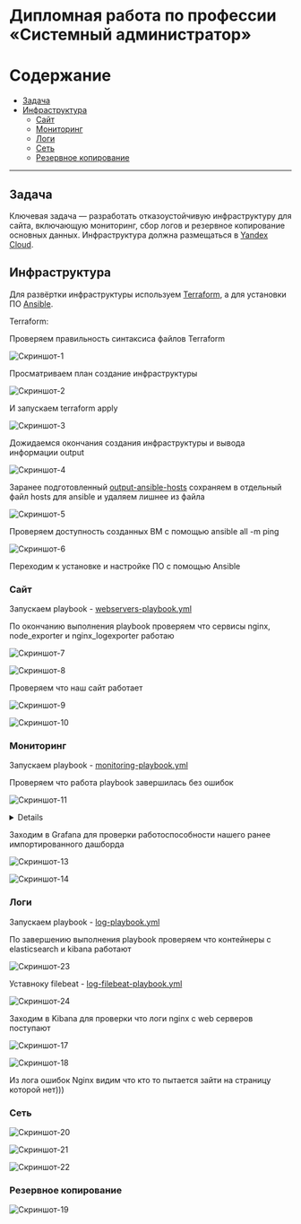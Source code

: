 
#  Дипломная работа по профессии «Системный администратор»

Содержание
==========
* [Задача](#Задача)
* [Инфраструктура](#Инфраструктура)
    * [Сайт](#Сайт)
    * [Мониторинг](#Мониторинг)
    * [Логи](#Логи)
    * [Сеть](#Сеть)
    * [Резервное копирование](#Резервное-копирование)

---------
## Задача
Ключевая задача — разработать отказоустойчивую инфраструктуру для сайта, включающую мониторинг, сбор логов и резервное копирование основных данных. Инфраструктура должна размещаться в [Yandex Cloud](https://cloud.yandex.com/).


## Инфраструктура
Для развёртки инфраструктуры используем [Terraform](https://github.com/alex31bel/sys-diplom/tree/main/terraform), а для установки ПО [Ansible](https://github.com/alex31bel/sys-diplom/tree/main/ansible).

Terraform:

Проверяем правильность синтаксиса файлов Terraform

![Скриншот-1](https://github.com/alex31bel/sys-diplom/blob/main/img/sys-diplom1.PNG) 

Просматриваем план создание инфраструктуры

![Скриншот-2](https://github.com/alex31bel/sys-diplom/blob/main/img/sys-diplom2.PNG)

И запускаем terraform apply

![Скриншот-3](https://github.com/alex31bel/sys-diplom/blob/main/img/sys-diplom3.PNG)

Дожидаемся окончания создания инфраструктуры и вывода информации output

![Скриншот-4](https://github.com/alex31bel/sys-diplom/blob/main/img/sys-diplom4.PNG)

Заранее подготовленный [output-ansible-hosts](https://github.com/alex31bel/sys-diplom/blob/main/terraform/output.tf) сохраняем в отдельный файл hosts для ansible и удаляем лишнее из файла

![Скриншот-5](https://github.com/alex31bel/sys-diplom/blob/main/img/sys-diplom5.PNG)

Проверяем доступность созданных ВМ с помощью ansible all -m ping

![Скриншот-6](https://github.com/alex31bel/sys-diplom/blob/main/img/sys-diplom6.PNG)

Переходим к установке и настройке ПО с помощью Ansible

### Сайт
Запускаем playbook - [webservers-playbook.yml](https://github.com/alex31bel/sys-diplom/blob/main/ansible/webservers-playbook.yml)

По окончанию выполнения playbook проверяем что сервисы nginx, node_exporter и nginx_logexporter работаю

![Скриншот-7](https://github.com/alex31bel/sys-diplom/blob/main/img/sys-diplom7.PNG)

![Скриншот-8](https://github.com/alex31bel/sys-diplom/blob/main/img/sys-diplom8.PNG)

Проверяем что наш сайт работает

![Скриншот-9](https://github.com/alex31bel/sys-diplom/blob/main/img/sys-diplom9.PNG)

![Скриншот-10](https://github.com/alex31bel/sys-diplom/blob/main/img/sys-diplom10.PNG)

### Мониторинг
Запускаем playbook - [monitoring-playbook.yml](https://github.com/alex31bel/sys-diplom/blob/main/ansible/monitoring-playbook.yml)

Проверяем что работа playbook завершилась без ошибок

![Скриншот-11](https://github.com/alex31bel/sys-diplom/blob/main/img/sys-diplom11.PNG)

<details>
При первом запуске monitoring-playbook.yml выдаёт ошибку импорта дашборда в графану

![Скриншот-12](https://github.com/alex31bel/sys-diplom/blob/main/img/sys-diplom12.PNG)

При повторном запуске playbook он выполняется полностью без ошибок.
</details>

Заходим в Grafana для проверки работоспособности нашего ранее импортированного дашборда

![Скриншот-13](https://github.com/alex31bel/sys-diplom/blob/main/img/sys-diplom13.PNG)

![Скриншот-14](https://github.com/alex31bel/sys-diplom/blob/main/img/sys-diplom14.PNG)

### Логи
Запускаем playbook - [log-playbook.yml](https://github.com/alex31bel/sys-diplom/blob/main/ansible/log-playbook.yml)

По завершению выполнения playbook проверяем что контейнеры с elasticsearch и kibana работают

![Скриншот-23](https://github.com/alex31bel/sys-diplom/blob/main/img/sys-diplom23.PNG)

Уставноку filebeat - [log-filebeat-playbook.yml](https://github.com/alex31bel/sys-diplom/blob/main/ansible/log-filebeat-playbook.yml)

![Скриншот-24](https://github.com/alex31bel/sys-diplom/blob/main/img/sys-diplom24.PNG)

Заходим в Kibana для проверки что логи nginx с web серверов поступают

![Скриншот-17](https://github.com/alex31bel/sys-diplom/blob/main/img/sys-diplom17.PNG)

![Скриншот-18](https://github.com/alex31bel/sys-diplom/blob/main/img/sys-diplom18.PNG)

Из лога ошибок Nginx видим что кто то пытается зайти на страницу которой нет)))

### Сеть

![Скриншот-20](https://github.com/alex31bel/sys-diplom/blob/main/img/sys-diplom20.PNG)

![Скриншот-21](https://github.com/alex31bel/sys-diplom/blob/main/img/sys-diplom21.PNG)

![Скриншот-22](https://github.com/alex31bel/sys-diplom/blob/main/img/sys-diplom22.PNG)

### Резервное копирование

![Скриншот-19](https://github.com/alex31bel/sys-diplom/blob/main/img/sys-diplom19.PNG)

